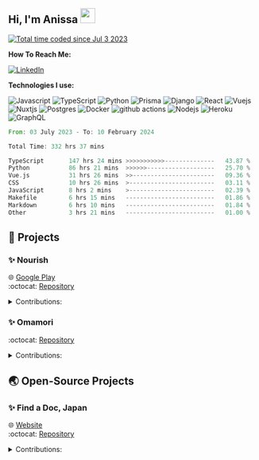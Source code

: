 ## Hi, I'm Anissa <a href="https://giphy.com/stickers/hand-fripon-rookip-kCMry3iScFtypKZXWn"><img src="https://media0.giphy.com/media/kCMry3iScFtypKZXWn/giphy.gif?cid=ecf05e47wscaohd0bpzliigg5ykevie8xov19ubwibuakysa&ep=v1_stickers_search&rid=giphy.gif&ct=s" width=30 /></a>
<a href="https://wakatime.com/@9d14fbb3-677a-4813-8366-3a1170924270"><img src="https://wakatime.com/badge/user/9d14fbb3-677a-4813-8366-3a1170924270.svg" alt="Total time coded since Jul 3 2023" /></a>


**How To Reach Me:**


<a href="https://www.linkedin.com/in/anissa-chadouli/" target="_blank"><img alt="LinkedIn" src="https://img.shields.io/badge/linkedin-%230077B5.svg?&style=for-the-badge&logo=linkedin&logoColor=white" /></a> 

**Technologies I use:**


<img alt="Javascript" src="https://shields.io/badge/JavaScript-F7DF1E?logo=JavaScript&logoColor=000&style=flat-square" /> <img alt="TypeScript" src="https://img.shields.io/badge/-TypeScript-007ACC?style=flat-square&logo=typescript&logoColor=white" /> <img alt="Python" src="https://img.shields.io/badge/-Python-007ACC?style=flat-square&logo=python&logoColor=yellow" /> <img alt="Prisma" src="https://img.shields.io/badge/Prisma-3982CE?style=slat-square&logo=Prisma&logoColor=white" /> <img alt="Django" src="https://img.shields.io/badge/-Django-092E20?style=flat-square&logo=django&logoColor=white" /> <img alt="React" src="https://img.shields.io/badge/-React-45b8d8?style=flat-square&logo=react&logoColor=white" /> <img alt="Vuejs" src="https://img.shields.io/badge/Vue.js-35495E?style=flat-square&logo=vuedotjs&logoColor=4FC08D"/> <img alt="Nuxtjs" src="https://img.shields.io/badge/Nuxt%20JS-00C58E?style=flat-square&logo=nuxt.js&logoColor=white"/> <img alt="Postgres" src="https://img.shields.io/badge/postgres-%23316192.svg?style=flat-square&logo=postgresql&logoColor=white" /> <img alt="Docker" src="https://img.shields.io/badge/-Docker-46a2f1?style=flat-square&logo=docker&logoColor=white" /> <img alt="github actions" src="https://img.shields.io/badge/-Github_Actions-2088FF?style=flat-square&logo=github-actions&logoColor=white" /> <img alt="Nodejs" src="https://img.shields.io/badge/-Nodejs-43853d?style=flat-square&logo=Node.js&logoColor=white" /> <img alt="Heroku" src="https://img.shields.io/badge/-Heroku-430098?style=flat-square&logo=heroku&logoColor=white" /> <img alt="GraphQL" src="https://img.shields.io/badge/-GraphQL-E10098?style=flat-square&logo=graphql&logoColor=white" />



<!--START_SECTION:waka-->

```rust
From: 03 July 2023 - To: 10 February 2024

Total Time: 332 hrs 37 mins

TypeScript       147 hrs 24 mins >>>>>>>>>>>--------------   43.87 %
Python           86 hrs 21 mins  >>>>>>-------------------   25.70 %
Vue.js           31 hrs 26 mins  >>-----------------------   09.36 %
CSS              10 hrs 26 mins  >------------------------   03.11 %
JavaScript       8 hrs 2 mins    >------------------------   02.39 %
Makefile         6 hrs 15 mins   -------------------------   01.86 %
Markdown         6 hrs 10 mins   -------------------------   01.84 %
Other            3 hrs 21 mins   -------------------------   01.00 %
```

<!--END_SECTION:waka-->


## :file_folder: Projects
### :sparkles: Nourish



:globe_with_meridians: [Google Play](https://play.google.com/store/apps/details?id=com.oddpharmacy.nourishfrontend&hl=en-JP)  
:octocat: [Repository](https://github.com/nourish-team)  

<details>
  <summary>Contributions:</summary>

  
-  Wrote the CRUD functions for the RESTful API using [Node.js](https://nodejs.org/en), [Express](https://expressjs.com/) and [TypeScript](https://www.typescriptlang.org/)
-  Created a relational database schema for [PostgreSQL](https://www.postgresql.org/), [Prisma](https://www.prisma.io/) and container with [Docker](https://www.docker.com/)
-  Implement automated tests using [Jest](https://jestjs.io/)
-  Created "Like" and "Filter" features using [React Native](https://reactnative.dev/)

  
</details>

### :sparkles: Omamori  



:octocat: [Repository](https://github.com/Anissa3005/omamori-backend) 

<details>
  <summary>Contributions:</summary>
  
- Responsive front-end using [TypeScript](https://www.typescriptlang.org/) and [React](https://react.dev/)
- Uploading photo using [AWS S3](https://aws.amazon.com/s3/)
- Implemented OAuth with [Firebase](https://firebase.google.com/)
- Wrote the CRUD functions for the RESTful API using [Python](https://www.python.org/) and [DjangoRESTframework](https://www.django-rest-framework.org/).
</details>


## :earth_asia: Open-Source Projects
### :sparkles: Find a Doc, Japan


:globe_with_meridians: [Website](https://www.findadoc.jp/)  
:octocat: [Repository](https://github.com/ourjapanlife/findadoc-server)

<details>
  <summary>Contributions:</summary>

 - Implemented end-to-end testing using [Jest](https://jestjs.io/)
- Implemented error handling to address edge cases using [TypeScript](https://www.typescriptlang.org/), [GraphQL](https://graphql.org/) and [Apollo Server](https://www.apollographql.com/docs/apollo-server/getting-started/)
- Helped with schema validation with [GraphQL](https://graphql.org/) and [GraphQL](https://graphql.org/)
</details> 




